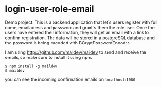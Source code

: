# login-user-role-email

Demo project.
This is a backend application that let´s users register with full name, emailadress and password and grant´s them the role user.
Once the users have entered their information, they will get an email with a link to confirm registration.
The data will be stored in a postgreSQL database and the password is being encoded with BCryptPasswordEncoder.


I am using https://github.com/maildev/maildev to send and receive the emails, so make sure to install it using npm.
```
$ npm install -g maildev
$ maildev
```
you can see the incoming confirmation emails on `localhost:1080`